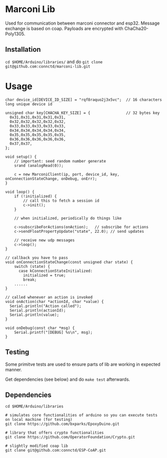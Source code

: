 # Marconi Lib

Used for communication between marconi connector and esp32. Message exchange is based on coap. Payloads are encrypted
with ChaCha20-Poly1305.

## Installation

`cd $HOME/Arduino/libraries/` and do `git clone git@github.com:connctd/marconi-lib.git`

# Usage

```
char device_id[DEVICE_ID_SIZE] = "rqf8raquo2j3x5vc";  // 16 characters long unique device id

unsigned char key[CHACHA_KEY_SIZE] = {                // 32 bytes key
  0x31,0x31,0x31,0x31,0x31,
  0x32,0x32,0x32,0x32,0x32,
  0x33,0x33,0x33,0x33,0x33,
  0x34,0x34,0x34,0x34,0x34,
  0x35,0x35,0x35,0x35,0x35,
  0x36,0x36,0x36,0x36,0x36,
  0x37,0x37,  
};

void setup() {
    // important: seed random number generate
    srand (analogRead(0));

    c = new MarconiClient(ip, port, device_id, key, onConnectionStateChange, onDebug, onErr);
}

void loop() {
    if (!initialized) {
        // call this to fetch a session id
        c->init();
    }

    // when initialized, periodically do things like

    c->subscribeForActions(onAction);   // subscribe for actions
    c->sendFloatPropertyUpdate("state", 22.0); // send updates

    // receive new udp messages
    c->loop(); 
}

// callback you have to pass
void onConnectionStateChange(const unsigned char state) {
    switch (state) {
      case kConnectionStateInitialized:
        initialized = true;
        break;
    ......
}

// called whenever an action is invoked
void onAction(char *actionId, char *value) {
  Serial.println("Action called");
  Serial.println(actionId);
  Serial.println(value);
}

void onDebug(const char *msg) {
    Serial.printf("[DEBUG] %s\n", msg);
} 
```

## Testing

Some primitve tests are used to ensure parts of lib are working in expected manner.

Get dependencies (see below) and do `make test` afterwards.

## Dependencies

```
cd $HOME/Arduino/libraries

# simulates core functionalities of arduino so you can execute tests on local machine (for testing)
git clone https://github.com/bxparks/EpoxyDuino.git

# library that offers crypto functionalities
git clone https://github.com/OperatorFoundation/Crypto.git

# slightly modified coap lib
git clone git@github.com:connctd/ESP-CoAP.git
```

